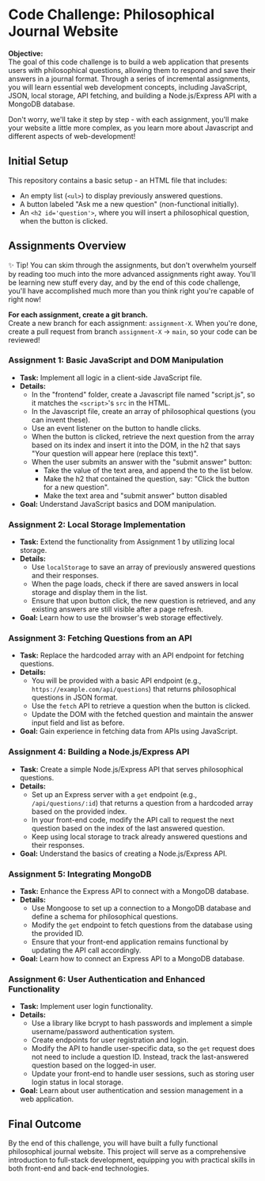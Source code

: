 # Code Challenge: Philosophical Journal Website

**Objective:**  
The goal of this code challenge is to build a web application that presents users with philosophical questions, allowing them to respond and save their answers in a journal format. Through a series of incremental assignments, you will learn essential web development concepts, including JavaScript, JSON, local storage, API fetching, and building a Node.js/Express API with a MongoDB database.

Don't worry, we'll take it step by step - with each assignment, you'll make your website a little more complex, as you learn more about Javascript and different aspects of web-development!

## Initial Setup

This repository contains a basic setup - an HTML file that includes:

- An empty list (`<ul>`) to display previously answered questions.
- A button labeled "Ask me a new question" (non-functional initially).
- An `<h2 id='question'>`, where you will insert a philosophical question, when the button is clicked.

## Assignments Overview

✨ Tip! You can skim through the assignments, but don't overwhelm yourself by reading too much into the more advanced assignments right away. You'll be learning new stuff every day, and by the end of this code challenge, you'll have accomplished much more than you think right you're capable of right now!

**For each assignment, create a git branch.** <br/>
Create a new branch for each assignment: `assignment-X`. When you're done, create a pull request from branch `assignment-X` → `main`, so your code can be reviewed!

### Assignment 1: Basic JavaScript and DOM Manipulation

- **Task:** Implement all logic in a client-side JavaScript file.
- **Details:**
  - In the "frontend" folder, create a Javascript file named "script.js", so it matches the `<script>`'s `src` in the HTML.
  - In the Javascript file, create an array of philosophical questions (you can invent these).
  - Use an event listener on the button to handle clicks.
  - When the button is clicked, retrieve the next question from the array based on its index and insert it into the DOM, in the h2 that says "Your question will appear here (replace this text)".
  - When the user submits an answer with the "submit answer" button:
    - Take the value of the text area, and append the to the list below.
    - Make the h2 that contained the question, say: "Click the button for a new question".
    - Make the text area and "submit answer" button disabled
- **Goal:** Understand JavaScript basics and DOM manipulation.

### Assignment 2: Local Storage Implementation

- **Task:** Extend the functionality from Assignment 1 by utilizing local storage.
- **Details:**
  - Use `localStorage` to save an array of previously answered questions and their responses.
  - When the page loads, check if there are saved answers in local storage and display them in the list.
  - Ensure that upon button click, the new question is retrieved, and any existing answers are still visible after a page refresh.
- **Goal:** Learn how to use the browser's web storage effectively.

### Assignment 3: Fetching Questions from an API

- **Task:** Replace the hardcoded array with an API endpoint for fetching questions.
- **Details:**
  - You will be provided with a basic API endpoint (e.g., `https://example.com/api/questions`) that returns philosophical questions in JSON format.
  - Use the `fetch` API to retrieve a question when the button is clicked.
  - Update the DOM with the fetched question and maintain the answer input field and list as before.
- **Goal:** Gain experience in fetching data from APIs using JavaScript.

### Assignment 4: Building a Node.js/Express API

- **Task:** Create a simple Node.js/Express API that serves philosophical questions.
- **Details:**
  - Set up an Express server with a `get` endpoint (e.g., `/api/questions/:id`) that returns a question from a hardcoded array based on the provided index.
  - In your front-end code, modify the API call to request the next question based on the index of the last answered question.
  - Keep using local storage to track already answered questions and their responses.
- **Goal:** Understand the basics of creating a Node.js/Express API.

### Assignment 5: Integrating MongoDB

- **Task:** Enhance the Express API to connect with a MongoDB database.
- **Details:**
  - Use Mongoose to set up a connection to a MongoDB database and define a schema for philosophical questions.
  - Modify the `get` endpoint to fetch questions from the database using the provided ID.
  - Ensure that your front-end application remains functional by updating the API call accordingly.
- **Goal:** Learn how to connect an Express API to a MongoDB database.

### Assignment 6: User Authentication and Enhanced Functionality

- **Task:** Implement user login functionality.
- **Details:**
  - Use a library like bcrypt to hash passwords and implement a simple username/password authentication system.
  - Create endpoints for user registration and login.
  - Modify the API to handle user-specific data, so the `get` request does not need to include a question ID. Instead, track the last-answered question based on the logged-in user.
  - Update your front-end to handle user sessions, such as storing user login status in local storage.
- **Goal:** Learn about user authentication and session management in a web application.

## Final Outcome

By the end of this challenge, you will have built a fully functional philosophical journal website. This project will serve as a comprehensive introduction to full-stack development, equipping you with practical skills in both front-end and back-end technologies.
